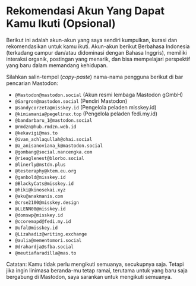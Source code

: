 # Rekomendasi Akun Yang Dapat Kamu Ikuti (Opsional)

Berikut ini adalah akun-akun yang saya sendiri kumpulkan, kurasi dan rekomendasikan untuk kamu ikuti. Akun-akun berikut Berbahasa Indonesia (terkadang campur dan/atau didominasi dengan Bahasa Inggris), memiliki interaksi organik, postingan yang menarik, dan bisa mempelajari perspektif yang baru dalam memandang kehidupan.

Silahkan salin-tempel (*copy-paste*) nama-nama pengguna berikut di bar pencarian Mastodon:
- `@Mastodon@mastodon.social` (Akun resmi lembaga Mastodon gGmbH)
- `@Gargron@mastodon.social` (Pendiri Mastodon)
- `@sandycorzeta@misskey.id` (Pengelola peladen misskey.id)
- `@kimiamania@pegelinux.top` (Pengelola peladen fedi.my.id)
- `@bandarbaru_1@mastodon.social`
- `@rmdzn@hub.rmdzn.web.id`
- `@kekavigi@mas.to`
- `@ivan_achlaqullah@ohai.social`
- `@a_anisanoviana_k@mastodon.social`
- `@gombang@social.nancengka.com`
- `@rieaglenest@blorbo.social`
- `@linerly@mstdn.plus`
- `@testeraphy@ktem.eu.org`
- `@ganbold@misskey.id`
- `@BlackyCats@misskey.id`
- `@hiki@kinosekai.xyz`
- `@aku@anakmanis.com`
- `@crse2100@misskey.design`
- `@LLENN08@misskey.id`
- `@domswp@misskey.id`
- `@ccoremapd@fedi.my.id`
- `@ufal@misskey.id`
- `@Lizahadiz@writing.exchange`
- `@aulia@mementomori.social`
- `@drahardja@sfba.social`
- `@meutiafaradilla@mas.to`

Catatan: Kamu tidak perlu mengikuti semuanya, secukupnya saja. Tetapi jika ingin linimasa beranda-mu tetap ramai, terutama untuk yang baru saja bergabung di Mastodon, saya sarankan untuk mengikuti semuanya.
